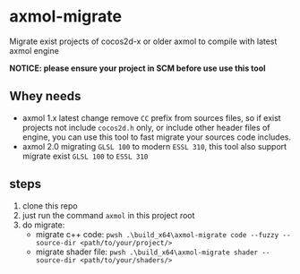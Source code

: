 # axmol-migrate

Migrate exist projects of cocos2d-x or older axmol to compile with latest axmol engine

**NOTICE: please ensure your project in SCM before use use this tool**

## Whey needs

- axmol 1.x latest change remove `CC` prefix from sources files, so if exist projects not include `cocos2d.h` only, or include 
other header files of engine, you can use this tool to fast migrate your sources code includes.
- axmol 2.0 migrating `GLSL 100` to modern `ESSL 310`, this tool also support migrate exist `GLSL 100` to `ESSL 310`

## steps

1. clone this repo
2. just run the command `axmol` in this project root
3. do migrate:
    - migrate c++ code: `pwsh .\build_x64\axmol-migrate code --fuzzy --source-dir <path/to/your/project/>`
    - migrate shader file: `pwsh .\build_x64\axmol-migrate shader --source-dir <path/to/your/shaders/>`
